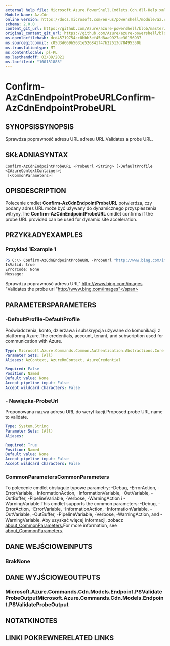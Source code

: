 ```yaml
---
external help file: Microsoft.Azure.PowerShell.Cmdlets.Cdn.dll-Help.xml
Module Name: Az.Cdn
online version: https://docs.microsoft.com/en-us/powershell/module/az.cdn/confirm-azcdnendpointprobeurl
schema: 2.0.0
content_git_url: https://github.com/Azure/azure-powershell/blob/master/src/Cdn/Cdn/help/Confirm-AzCdnEndpointProbeURL.md
original_content_git_url: https://github.com/Azure/azure-powershell/blob/master/src/Cdn/Cdn/help/Confirm-AzCdnEndpointProbeURL.md
ms.openlocfilehash: dcd45719754cc8bbb3ef45d8aa9927ae30156937
ms.sourcegitcommit: c05d3d669b5631e526841f47b22513d78495350b
ms.translationtype: MT
ms.contentlocale: pl-PL
ms.lasthandoff: 02/09/2021
ms.locfileid: "100181883"
---
```

# <span data-ttu-id="46b07-101">Confirm-AzCdnEndpointProbeURL</span><span class="sxs-lookup"><span data-stu-id="46b07-101">Confirm-AzCdnEndpointProbeURL</span></span>

## <span data-ttu-id="46b07-102">SYNOPSIS</span><span class="sxs-lookup"><span data-stu-id="46b07-102">SYNOPSIS</span></span>
<span data-ttu-id="46b07-103">Sprawdza poprawność adresu URL adresu URL.</span><span class="sxs-lookup"><span data-stu-id="46b07-103">Validates a probe URL.</span></span>

## <span data-ttu-id="46b07-104">SKŁADNIA</span><span class="sxs-lookup"><span data-stu-id="46b07-104">SYNTAX</span></span>

```
Confirm-AzCdnEndpointProbeURL -ProbeUrl <String> [-DefaultProfile <IAzureContextContainer>]
 [<CommonParameters>]
```

## <span data-ttu-id="46b07-105">OPIS</span><span class="sxs-lookup"><span data-stu-id="46b07-105">DESCRIPTION</span></span>
<span data-ttu-id="46b07-106">Polecenie cmdlet **Confirm-AzCdnEndpointProbeURL** potwierdza, czy podany adres URL może być używany do dynamicznego przyspieszenia witryny.</span><span class="sxs-lookup"><span data-stu-id="46b07-106">The **Confirm-AzCdnEndpointProbeURL** cmdlet confirms if the probe URL provided can be used for dynamic site acceleration.</span></span>

## <span data-ttu-id="46b07-107">PRZYKŁADY</span><span class="sxs-lookup"><span data-stu-id="46b07-107">EXAMPLES</span></span>

### <span data-ttu-id="46b07-108">Przykład 1</span><span class="sxs-lookup"><span data-stu-id="46b07-108">Example 1</span></span>
```powershell
PS C:\> Confirm-AzCdnEndpointProbeURL -ProbeUrl "http://www.bing.com/images"
IsValid: true
ErrorCode: None
Message:
```

<span data-ttu-id="46b07-109">Sprawdza poprawność adresu URL" http://www.bing.com/images "</span><span class="sxs-lookup"><span data-stu-id="46b07-109">Validates the probe url "http://www.bing.com/images"</span></span>

## <span data-ttu-id="46b07-110">PARAMETERS</span><span class="sxs-lookup"><span data-stu-id="46b07-110">PARAMETERS</span></span>

### <span data-ttu-id="46b07-111">-DefaultProfile</span><span class="sxs-lookup"><span data-stu-id="46b07-111">-DefaultProfile</span></span>
<span data-ttu-id="46b07-112">Poświadczenia, konto, dzierżawa i subskrypcja używane do komunikacji z platformą Azure.</span><span class="sxs-lookup"><span data-stu-id="46b07-112">The credentials, account, tenant, and subscription used for communication with Azure.</span></span>

```yaml
Type: Microsoft.Azure.Commands.Common.Authentication.Abstractions.Core.IAzureContextContainer
Parameter Sets: (All)
Aliases: AzContext, AzureRmContext, AzureCredential

Required: False
Position: Named
Default value: None
Accept pipeline input: False
Accept wildcard characters: False
```

### <span data-ttu-id="46b07-113">- Nawiązka</span><span class="sxs-lookup"><span data-stu-id="46b07-113">-ProbeUrl</span></span>
<span data-ttu-id="46b07-114">Proponowana nazwa adresu URL do weryfikacji.</span><span class="sxs-lookup"><span data-stu-id="46b07-114">Proposed probe URL name to validate.</span></span>

```yaml
Type: System.String
Parameter Sets: (All)
Aliases:

Required: True
Position: Named
Default value: None
Accept pipeline input: False
Accept wildcard characters: False
```

### <span data-ttu-id="46b07-115">CommonParameters</span><span class="sxs-lookup"><span data-stu-id="46b07-115">CommonParameters</span></span>
<span data-ttu-id="46b07-116">To polecenie cmdlet obsługuje typowe parametry: -Debug, -ErrorAction, -ErrorVariable, -InformationAction, -InformationVariable, -OutVariable, -OutBuffer, -PipelineVariable, -Verbose, -WarningAction i -WarningVariable.</span><span class="sxs-lookup"><span data-stu-id="46b07-116">This cmdlet supports the common parameters: -Debug, -ErrorAction, -ErrorVariable, -InformationAction, -InformationVariable, -OutVariable, -OutBuffer, -PipelineVariable, -Verbose, -WarningAction, and -WarningVariable.</span></span> <span data-ttu-id="46b07-117">Aby uzyskać więcej informacji, zobacz [about_CommonParameters.](http://go.microsoft.com/fwlink/?LinkID=113216)</span><span class="sxs-lookup"><span data-stu-id="46b07-117">For more information, see [about_CommonParameters](http://go.microsoft.com/fwlink/?LinkID=113216).</span></span>

## <span data-ttu-id="46b07-118">DANE WEJŚCIOWE</span><span class="sxs-lookup"><span data-stu-id="46b07-118">INPUTS</span></span>

### <span data-ttu-id="46b07-119">Brak</span><span class="sxs-lookup"><span data-stu-id="46b07-119">None</span></span>

## <span data-ttu-id="46b07-120">DANE WYJŚCIOWE</span><span class="sxs-lookup"><span data-stu-id="46b07-120">OUTPUTS</span></span>

### <span data-ttu-id="46b07-121">Microsoft.Azure.Commands.Cdn.Models.Endpoint.PSValidateProbeOutput</span><span class="sxs-lookup"><span data-stu-id="46b07-121">Microsoft.Azure.Commands.Cdn.Models.Endpoint.PSValidateProbeOutput</span></span>

## <span data-ttu-id="46b07-122">NOTATKI</span><span class="sxs-lookup"><span data-stu-id="46b07-122">NOTES</span></span>

## <span data-ttu-id="46b07-123">LINKI POKREWNE</span><span class="sxs-lookup"><span data-stu-id="46b07-123">RELATED LINKS</span></span>
